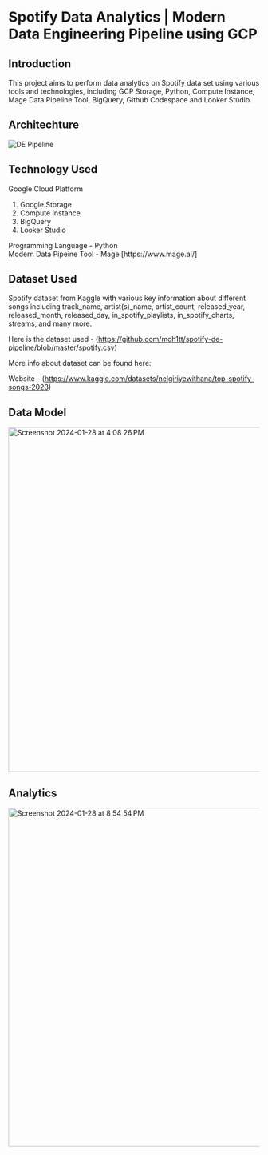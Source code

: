 # Spotify Data Analytics | Modern Data Engineering Pipeline using GCP

## Introduction
This project aims to perform data analytics on Spotify data set using various tools and technologies, including GCP Storage, Python, Compute Instance, Mage Data Pipeline Tool, BigQuery, Github Codespace and Looker Studio.

## Architechture 
![DE Pipeline](https://github.com/moh1tt/spotify-de-pipeline/assets/60008230/3d054b50-27a9-4c6a-a8df-3038bd43fb57)


## Technology Used
Google Cloud Platform
<ol> 
  <li>Google Storage</li>
  <li>Compute Instance</li>
  <li>BigQuery</li>
  <li>Looker Studio</li>
</ol>
Programming Language - Python <br>
Modern Data Pipeine Tool - Mage [https://www.mage.ai/]

## Dataset Used
Spotify dataset from Kaggle with various key information about different songs including track_name,	artist(s)_name,	artist_count,	released_year,	released_month,	released_day,	in_spotify_playlists,	in_spotify_charts, streams, and many more. 

Here is the dataset used - (https://github.com/moh1tt/spotify-de-pipeline/blob/master/spotify.csv)

More info about dataset can be found here:

Website - (https://www.kaggle.com/datasets/nelgiriyewithana/top-spotify-songs-2023)

## Data Model

<img width="689" alt="Screenshot 2024-01-28 at 4 08 26 PM" src="https://github.com/moh1tt/spotify-de-pipeline/assets/60008230/81f69417-9d67-4142-bf87-edde5b09f31c">

## Analytics
<img width="677" alt="Screenshot 2024-01-28 at 8 54 54 PM" src="https://github.com/moh1tt/spotify-de-pipeline/assets/60008230/eaf4e46d-42a6-4928-aac1-21618d892bc2">

